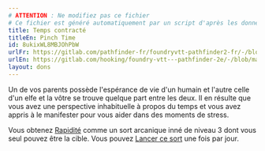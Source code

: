 ```yaml
---
# ATTENTION : Ne modifiez pas ce fichier
# Ce fichier est généré automatiquement par un script d'après les données du module Foundry VTT officiel et de sa traduction
title: Temps contracté
titleEn: Pinch Time
id: 8ukixWL8MBJOhPbW
urlFr: https://gitlab.com/pathfinder-fr/foundryvtt-pathfinder2-fr/-/blob/master/data/feats/8ukixWL8MBJOhPbW.htm
urlEn: https://gitlab.com/hooking/foundry-vtt---pathfinder-2e/-/blob/master/packs/data/feats.db/pinch-time.json
layout: dons
---
```

Un de vos parents possède l'espérance de vie d'un humain et l'autre celle d'un elfe et la vôtre se trouve quelque part entre les deux. Il en résulte que vous avez une perspective inhabituelle à propos du temps et vous avez appris à le manifester pour vous aider dans des moments de stress.

Vous obtenez [Rapidité](../sorts/rapidité.md) comme un sort arcanique inné de niveau 3 dont vous seul pouvez être la cible. Vous pouvez [Lancer ce sort](../actions/lancer-un-sort.md) une fois par jour.
